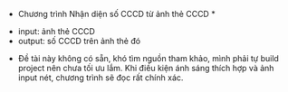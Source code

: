 * Chương trình Nhận diện số CCCD từ ảnh thẻ CCCD *
- input: ảnh thẻ CCCD
- output: số CCCD trên ảnh thẻ đó
* Đề tài này không có sẵn, khó tìm nguồn tham khảo, mình phải tự build project nên chưa tối ưu lắm. Khi điều kiện ánh sáng thích hợp và ảnh input nét, chương trình sẽ đọc rất chính xác.
